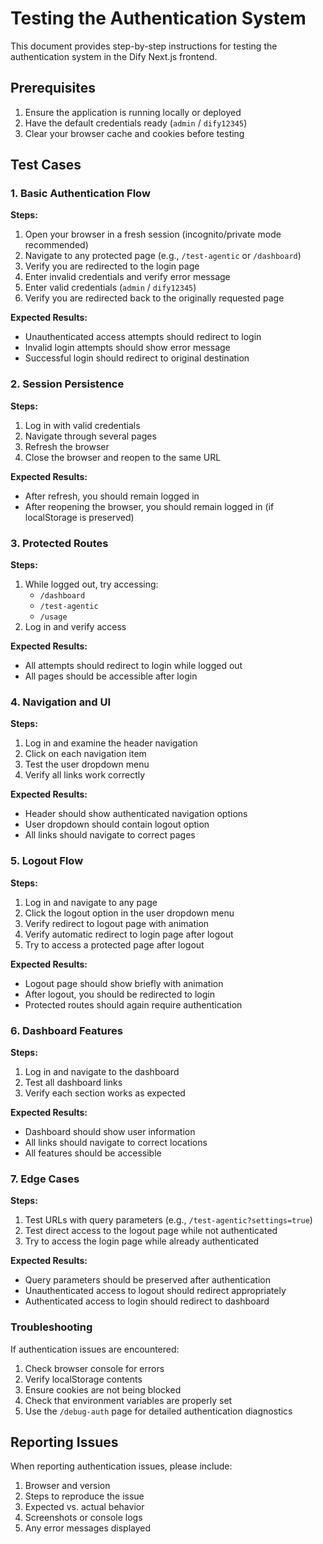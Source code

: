 # Testing the Authentication System

This document provides step-by-step instructions for testing the authentication system in the Dify Next.js frontend.

## Prerequisites

1. Ensure the application is running locally or deployed
2. Have the default credentials ready (`admin` / `dify12345`)
3. Clear your browser cache and cookies before testing

## Test Cases

### 1. Basic Authentication Flow

**Steps:**
1. Open your browser in a fresh session (incognito/private mode recommended)
2. Navigate to any protected page (e.g., `/test-agentic` or `/dashboard`)
3. Verify you are redirected to the login page
4. Enter invalid credentials and verify error message
5. Enter valid credentials (`admin` / `dify12345`)
6. Verify you are redirected back to the originally requested page

**Expected Results:**
- Unauthenticated access attempts should redirect to login
- Invalid login attempts should show error message
- Successful login should redirect to original destination

### 2. Session Persistence

**Steps:**
1. Log in with valid credentials
2. Navigate through several pages
3. Refresh the browser
4. Close the browser and reopen to the same URL

**Expected Results:**
- After refresh, you should remain logged in
- After reopening the browser, you should remain logged in (if localStorage is preserved)

### 3. Protected Routes

**Steps:**
1. While logged out, try accessing:
   - `/dashboard`
   - `/test-agentic`
   - `/usage`
2. Log in and verify access

**Expected Results:**
- All attempts should redirect to login while logged out
- All pages should be accessible after login

### 4. Navigation and UI

**Steps:**
1. Log in and examine the header navigation
2. Click on each navigation item
3. Test the user dropdown menu
4. Verify all links work correctly

**Expected Results:**
- Header should show authenticated navigation options
- User dropdown should contain logout option
- All links should navigate to correct pages

### 5. Logout Flow

**Steps:**
1. Log in and navigate to any page
2. Click the logout option in the user dropdown menu
3. Verify redirect to logout page with animation
4. Verify automatic redirect to login page after logout
5. Try to access a protected page after logout

**Expected Results:**
- Logout page should show briefly with animation
- After logout, you should be redirected to login
- Protected routes should again require authentication

### 6. Dashboard Features

**Steps:**
1. Log in and navigate to the dashboard
2. Test all dashboard links
3. Verify each section works as expected

**Expected Results:**
- Dashboard should show user information
- All links should navigate to correct locations
- All features should be accessible

### 7. Edge Cases

**Steps:**
1. Test URLs with query parameters (e.g., `/test-agentic?settings=true`)
2. Test direct access to the logout page while not authenticated
3. Try to access the login page while already authenticated

**Expected Results:**
- Query parameters should be preserved after authentication
- Unauthenticated access to logout should redirect appropriately
- Authenticated access to login should redirect to dashboard

### Troubleshooting

If authentication issues are encountered:

1. Check browser console for errors
2. Verify localStorage contents
3. Ensure cookies are not being blocked
4. Check that environment variables are properly set
5. Use the `/debug-auth` page for detailed authentication diagnostics

## Reporting Issues

When reporting authentication issues, please include:

1. Browser and version
2. Steps to reproduce the issue
3. Expected vs. actual behavior
4. Screenshots or console logs
5. Any error messages displayed
